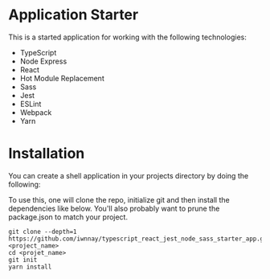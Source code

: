 # Application Starter

This is a started application for working with the following technologies:

* TypeScript
* Node Express
* React
* Hot Module Replacement
* Sass
* Jest
* ESLint
* Webpack
* Yarn

# Installation

You can create a shell application in your projects directory by doing the following:

To use this, one will clone the repo, initialize git and then install the dependencies like below.
You'll also probably want to prune the package.json to match your project.

    git clone --depth=1 https://github.com/iwnnay/typescript_react_jest_node_sass_starter_app.git <project_name>
    cd <projet_name>
    git init
    yarn install

